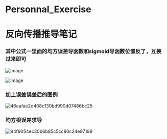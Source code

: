 # Personnal_Exercise

# 反向传播推导笔记


### 其中公式一里面的均方误差导函数和sigmoid导函数位置反了，互换过来即可

![image](https://user-images.githubusercontent.com/64791841/172515273-bc8d4b61-4094-4e56-9447-a090ee0299f6.png)


![image](https://user-images.githubusercontent.com/64791841/172515286-26cdb01f-7468-4a52-9f01-c3b7c8a7af4c.png)

### 加上误差误差后的图例

![46eafae2d408c130bd990d07486bc25](https://user-images.githubusercontent.com/64791841/179711843-a3449cdb-a0b9-469e-acbe-d0c641a53eed.jpg)

### 均方根误差求导

![94f9054ec30b6b85c5cc80c24e97199](https://user-images.githubusercontent.com/64791841/179712479-7038441d-79fc-41c6-9972-206059d70b05.png)

